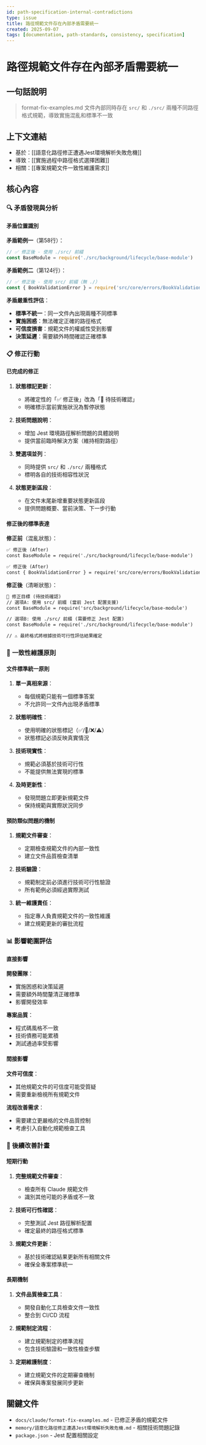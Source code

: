 ```yaml
---
id: path-specification-internal-contradictions
type: issue
title: 路徑規範文件存在內部矛盾需要統一
created: 2025-09-07
tags: [documentation, path-standards, consistency, specification]
---
```


# 路徑規範文件存在內部矛盾需要統一

## 一句話說明

> format-fix-examples.md 文件內部同時存在 `src/` 和 `./src/` 兩種不同路徑格式規範，導致實施混亂和標準不一致

## 上下文連結

- 基於：[[語意化路徑修正遭遇Jest環境解析失敗危機]]
- 導致：[[實施過程中路徑格式選擇困難]]
- 相關：[[專案規範文件一致性維護需求]]

## 核心內容

### 🔍 **矛盾發現與分析**

#### **矛盾位置識別**

**矛盾範例一**（第58行）：
```javascript
// ✅ 修正後 - 使用 ./src/ 前綴
const BaseModule = require('./src/background/lifecycle/base-module')
```

**矛盾範例二**（第124行）：
```javascript
// ✅ 修正後 - 使用 src/ 前綴（無 ./）
const { BookValidationError } = require('src/core/errors/BookValidationError')
```

**矛盾嚴重性評估**：
- **標準不統一**：同一文件內出現兩種不同標準
- **實施困惑**：無法確定正確的路徑格式
- **可信度損害**：規範文件的權威性受到影響
- **決策延遲**：需要額外時間確認正確標準

### 📋 **修正行動**

#### **已完成的修正**

1. **狀態標記更新**：
   - 將確定性的「✅ 修正後」改為「🔄 待技術確認」
   - 明確標示當前實施狀況為暫停狀態

2. **技術問題說明**：
   - 增加 Jest 環境路徑解析問題的具體說明
   - 提供當前臨時解決方案（維持相對路徑）

3. **雙選項並列**：
   - 同時提供 `src/` 和 `./src/` 兩種格式
   - 標明各自的技術相容性狀況

4. **狀態更新區段**：
   - 在文件末尾新增重要狀態更新區段
   - 提供問題概要、當前決策、下一步行動

#### **修正後的標準表達**

**修正前**（混亂狀態）：
```markdown
✅ 修正後 (After)
const BaseModule = require('./src/background/lifecycle/base-module')

✅ 修正後 (After)  
const { BookValidationError } = require('src/core/errors/BookValidationError')
```

**修正後**（清晰狀態）：
```markdown
🔄 修正目標 (待技術確認)
// 選項A: 使用 src/ 前綴 (當前 Jest 配置支援)
const BaseModule = require('src/background/lifecycle/base-module')

// 選項B: 使用 ./src/ 前綴 (需要修正 Jest 配置)  
const BaseModule = require('./src/background/lifecycle/base-module')

// ⚠️ 最終格式將根據技術可行性評估結果確定
```

### 🎯 **一致性維護原則**

#### **文件標準統一原則**

1. **單一真相來源**：
   - 每個規範只能有一個標準答案
   - 不允許同一文件內出現矛盾標準

2. **狀態明確性**：
   - 使用明確的狀態標記（✅/🔄/❌/⚠️）
   - 狀態標記必須反映真實情況

3. **技術現實性**：
   - 規範必須基於技術可行性
   - 不能提供無法實現的標準

4. **及時更新性**：
   - 發現問題立即更新規範文件
   - 保持規範與實際狀況同步

#### **預防類似問題的機制**

1. **規範文件審查**：
   - 定期檢查規範文件的內部一致性
   - 建立文件品質檢查清單

2. **技術驗證**：
   - 規範制定前必須進行技術可行性驗證
   - 所有範例必須經過實際測試

3. **統一維護責任**：
   - 指定專人負責規範文件的一致性維護
   - 建立規範更新的審批流程

### 📊 **影響範圍評估**

#### **直接影響**

**開發團隊**：
- 實施困惑和決策延遲
- 需要額外時間釐清正確標準
- 影響開發效率

**專案品質**：
- 程式碼風格不一致
- 技術債務可能累積
- 測試通過率受影響

#### **間接影響**

**文件可信度**：
- 其他規範文件的可信度可能受質疑
- 需要重新檢視所有規範文件

**流程改善需求**：
- 需要建立更嚴格的文件品質控制
- 考慮引入自動化規範檢查工具

### 🔧 **後續改善計畫**

#### **短期行動**

1. **完整規範文件審查**：
   - 檢查所有 Claude 規範文件
   - 識別其他可能的矛盾或不一致

2. **技術可行性確認**：
   - 完整測試 Jest 路徑解析配置
   - 確定最終的路徑格式標準

3. **規範文件更新**：
   - 基於技術確認結果更新所有相關文件
   - 確保全專案標準統一

#### **長期機制**

1. **文件品質檢查工具**：
   - 開發自動化工具檢查文件一致性
   - 整合到 CI/CD 流程

2. **規範制定流程**：
   - 建立規範制定的標準流程
   - 包含技術驗證和一致性檢查步驟

3. **定期維護制度**：
   - 建立規範文件的定期審查機制
   - 確保與專案發展同步更新

## 關鍵文件

- `docs/claude/format-fix-examples.md` - 已修正矛盾的規範文件
- `memory/語意化路徑修正遭遇Jest環境解析失敗危機.md` - 相關技術問題記錄
- `package.json` - Jest 配置相關設定